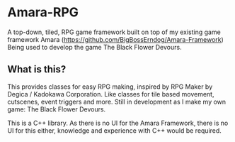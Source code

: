 # Amara-RPG
A top-down, tiled, RPG game framework built on top of my existing game framework Amara (https://github.com/BigBossErndog/Amara-Framework)
Being used to develop the game The Black Flower Devours.

## What is this?
This provides classes for easy RPG making, inspired by RPG Maker by Degica / Kadokawa Corporation. Like classes for tile based movement, cutscenes, event triggers and more.
Still in development as I make my own game: The Black Flower Devours.

This is a C++ library. As there is no UI for the Amara Framework, there is no UI for this either, knowledge and experience with C++ would be required.
